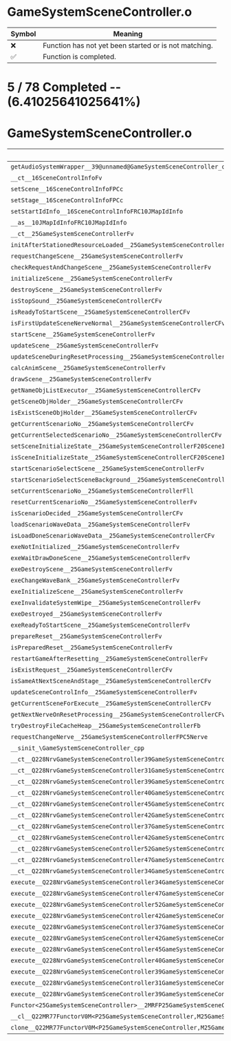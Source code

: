 # GameSystemSceneController.o
| Symbol | Meaning 
| ------------- | ------------- 
| :x: | Function has not yet been started or is not matching. 
| :white_check_mark: | Function is completed. 


# 5 / 78 Completed -- (6.41025641025641%)
# GameSystemSceneController.o
| Symbol | Decompiled? |
| ------------- | ------------- |
| `getAudioSystemWrapper__39@unnamed@GameSystemSceneController_cpp@Fv` | :x: |
| `__ct__16SceneControlInfoFv` | :white_check_mark: |
| `setScene__16SceneControlInfoFPCc` | :white_check_mark: |
| `setStage__16SceneControlInfoFPCc` | :white_check_mark: |
| `setStartIdInfo__16SceneControlInfoFRC10JMapIdInfo` | :white_check_mark: |
| `__as__10JMapIdInfoFRC10JMapIdInfo` | :white_check_mark: |
| `__ct__25GameSystemSceneControllerFv` | :x: |
| `initAfterStationedResourceLoaded__25GameSystemSceneControllerFv` | :x: |
| `requestChangeScene__25GameSystemSceneControllerFv` | :x: |
| `checkRequestAndChangeScene__25GameSystemSceneControllerFv` | :x: |
| `initializeScene__25GameSystemSceneControllerFv` | :x: |
| `destroyScene__25GameSystemSceneControllerFv` | :x: |
| `isStopSound__25GameSystemSceneControllerCFv` | :x: |
| `isReadyToStartScene__25GameSystemSceneControllerCFv` | :x: |
| `isFirstUpdateSceneNerveNormal__25GameSystemSceneControllerCFv` | :x: |
| `startScene__25GameSystemSceneControllerFv` | :x: |
| `updateScene__25GameSystemSceneControllerFv` | :x: |
| `updateSceneDuringResetProcessing__25GameSystemSceneControllerFv` | :x: |
| `calcAnimScene__25GameSystemSceneControllerFv` | :x: |
| `drawScene__25GameSystemSceneControllerFv` | :x: |
| `getNameObjListExecutor__25GameSystemSceneControllerCFv` | :x: |
| `getSceneObjHolder__25GameSystemSceneControllerCFv` | :x: |
| `isExistSceneObjHolder__25GameSystemSceneControllerCFv` | :x: |
| `getCurrentScenarioNo__25GameSystemSceneControllerCFv` | :x: |
| `getCurrentSelectedScenarioNo__25GameSystemSceneControllerCFv` | :x: |
| `setSceneInitializeState__25GameSystemSceneControllerF20SceneInitializeState` | :x: |
| `isSceneInitializeState__25GameSystemSceneControllerCF20SceneInitializeState` | :x: |
| `startScenarioSelectScene__25GameSystemSceneControllerFv` | :x: |
| `startScenarioSelectSceneBackground__25GameSystemSceneControllerFv` | :x: |
| `setCurrentScenarioNo__25GameSystemSceneControllerFll` | :x: |
| `resetCurrentScenarioNo__25GameSystemSceneControllerFv` | :x: |
| `isScenarioDecided__25GameSystemSceneControllerCFv` | :x: |
| `loadScenarioWaveData__25GameSystemSceneControllerFv` | :x: |
| `isLoadDoneScenarioWaveData__25GameSystemSceneControllerCFv` | :x: |
| `exeNotInitialized__25GameSystemSceneControllerFv` | :x: |
| `exeWaitDrawDoneScene__25GameSystemSceneControllerFv` | :x: |
| `exeDestroyScene__25GameSystemSceneControllerFv` | :x: |
| `exeChangeWaveBank__25GameSystemSceneControllerFv` | :x: |
| `exeInitializeScene__25GameSystemSceneControllerFv` | :x: |
| `exeInvalidateSystemWipe__25GameSystemSceneControllerFv` | :x: |
| `exeDestroyed__25GameSystemSceneControllerFv` | :x: |
| `exeReadyToStartScene__25GameSystemSceneControllerFv` | :x: |
| `prepareReset__25GameSystemSceneControllerFv` | :x: |
| `isPreparedReset__25GameSystemSceneControllerFv` | :x: |
| `restartGameAfterResetting__25GameSystemSceneControllerFv` | :x: |
| `isExistRequest__25GameSystemSceneControllerCFv` | :x: |
| `isSameAtNextSceneAndStage__25GameSystemSceneControllerCFv` | :x: |
| `updateSceneControlInfo__25GameSystemSceneControllerFv` | :x: |
| `getCurrentSceneForExecute__25GameSystemSceneControllerCFv` | :x: |
| `getNextNerveOnResetProcessing__25GameSystemSceneControllerCFv` | :x: |
| `tryDestroyFileCacheHeap__25GameSystemSceneControllerFb` | :x: |
| `requestChangeNerve__25GameSystemSceneControllerFPC5Nerve` | :x: |
| `__sinit_\GameSystemSceneController_cpp` | :x: |
| `__ct__Q228NrvGameSystemSceneController39GameSystemSceneControllerNotInitializedFv` | :x: |
| `__ct__Q228NrvGameSystemSceneController31GameSystemSceneControllerNormalFv` | :x: |
| `__ct__Q228NrvGameSystemSceneController39GameSystemSceneControllerChangeWaveBankFv` | :x: |
| `__ct__Q228NrvGameSystemSceneController40GameSystemSceneControllerInitializeSceneFv` | :x: |
| `__ct__Q228NrvGameSystemSceneController45GameSystemSceneControllerInvalidateSystemWipeFv` | :x: |
| `__ct__Q228NrvGameSystemSceneController42GameSystemSceneControllerWaitDrawDoneSceneFv` | :x: |
| `__ct__Q228NrvGameSystemSceneController37GameSystemSceneControllerDestroySceneFv` | :x: |
| `__ct__Q228NrvGameSystemSceneController42GameSystemSceneControllerReadyToStartSceneFv` | :x: |
| `__ct__Q228NrvGameSystemSceneController52GameSystemSceneControllerWaitDrawDoneSceneForDestroyFv` | :x: |
| `__ct__Q228NrvGameSystemSceneController47GameSystemSceneControllerDestroySceneForDestroyFv` | :x: |
| `__ct__Q228NrvGameSystemSceneController34GameSystemSceneControllerDestroyedFv` | :x: |
| `execute__Q228NrvGameSystemSceneController34GameSystemSceneControllerDestroyedCFP5Spine` | :x: |
| `execute__Q228NrvGameSystemSceneController47GameSystemSceneControllerDestroySceneForDestroyCFP5Spine` | :x: |
| `execute__Q228NrvGameSystemSceneController52GameSystemSceneControllerWaitDrawDoneSceneForDestroyCFP5Spine` | :x: |
| `execute__Q228NrvGameSystemSceneController42GameSystemSceneControllerReadyToStartSceneCFP5Spine` | :x: |
| `execute__Q228NrvGameSystemSceneController37GameSystemSceneControllerDestroySceneCFP5Spine` | :x: |
| `execute__Q228NrvGameSystemSceneController42GameSystemSceneControllerWaitDrawDoneSceneCFP5Spine` | :x: |
| `execute__Q228NrvGameSystemSceneController45GameSystemSceneControllerInvalidateSystemWipeCFP5Spine` | :x: |
| `execute__Q228NrvGameSystemSceneController40GameSystemSceneControllerInitializeSceneCFP5Spine` | :x: |
| `execute__Q228NrvGameSystemSceneController39GameSystemSceneControllerChangeWaveBankCFP5Spine` | :x: |
| `execute__Q228NrvGameSystemSceneController31GameSystemSceneControllerNormalCFP5Spine` | :x: |
| `execute__Q228NrvGameSystemSceneController39GameSystemSceneControllerNotInitializedCFP5Spine` | :x: |
| `Functor<25GameSystemSceneController>__2MRFP25GameSystemSceneControllerM25GameSystemSceneControllerFPCvPv_v_Q22MR77FunctorV0M<P25GameSystemSceneController,M25GameSystemSceneControllerFPCvPv_v>` | :x: |
| `__cl__Q22MR77FunctorV0M<P25GameSystemSceneController,M25GameSystemSceneControllerFPCvPv_v>CFv` | :x: |
| `clone__Q22MR77FunctorV0M<P25GameSystemSceneController,M25GameSystemSceneControllerFPCvPv_v>CFP7JKRHeap` | :x: |
